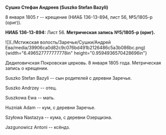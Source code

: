 **Сушко Стефан Андреев (Suszko Stefan Bazyli)**

8 января 1805 г -- крещение (НИАБ 136-13-894, лист 56, №5/1805-р
(ориг)).

**НИАБ 136-13-894:** Лист 56. **Метрическая запись №5/1805-р (ориг).**

![](./Мстижская волость/Заречье/Сушки/Андрей Ева/media/39906ca0d82c9c076bd491b2126486c5a3b086bc.png){width="6.496527777777778in"
height="0.9594936570428696in"}

Дедиловичская Покровская церковь. 8 января 1805 года. Метрическая запись
о крещении.

Suszko Stefan Bazyli -- сын родителей с деревни Заречье.

Suszko Andrzey -- отец.

Suszkowa Ewa -- мать.

Huzniak Adam -- кум, с деревни Заречье.

Szyłowa Nastazya -- кума, с деревни Озерщизна.

Jazgunowicz Antoni -- ксёндз.
